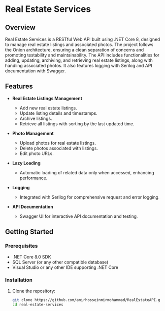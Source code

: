 # Real Estate Services

## Overview

Real Estate Services is a RESTful Web API built using .NET Core 8, designed to manage real estate listings and associated photos. The project follows the Onion architecture, ensuring a clean separation of concerns and promoting testability and maintainability. The API includes functionalities for adding, updating, archiving, and retrieving real estate listings, along with handling associated photos. It also features logging with Serilog and API documentation with Swagger.

## Features

- **Real Estate Listings Management**
  - Add new real estate listings.
  - Update listing details and timestamps.
  - Archive listings.
  - Retrieve all listings with sorting by the last updated time.

- **Photo Management**
  - Upload photos for real estate listings.
  - Delete photos associated with listings.
  - Edit photo URLs.

- **Lazy Loading**
  - Automatic loading of related data only when accessed, enhancing performance.

- **Logging**
  - Integrated with Serilog for comprehensive request and error logging.

- **API Documentation**
  - Swagger UI for interactive API documentation and testing.

## Getting Started

### Prerequisites

- .NET Core 8.0 SDK
- SQL Server (or any other compatible database)
- Visual Studio or any other IDE supporting .NET Core

### Installation

1. Clone the repository:
   ```bash
   git clone https://github.com/amirhosseinmirmohammad/RealEstateAPI.git
   cd real-estate-services
